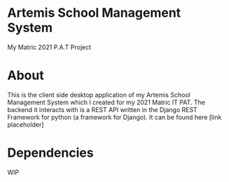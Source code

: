 # Artemis School Management System
My Matric 2021 P.A.T Project

# About
This is the client side desktop application of my Artemis School Management System which I created for my 2021 Matric IT PAT. The backend it interacts with is a REST API written in the Django REST Framework for python (a framework for Django). It can be found here [link placeholder]

# Dependencies
WIP
